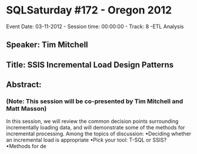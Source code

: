 # SQLSaturday #172 - Oregon 2012
Event Date: 03-11-2012 - Session time: 00:00:00 - Track: 8 -ETL  Analysis
## Speaker: Tim Mitchell
## Title: SSIS Incremental Load Design Patterns
## Abstract:
### (Note: This session will be co-presented by Tim Mitchell and Matt Masson)

In this session, we will review the common decision points surrounding incrementally loading data, and will demonstrate some of the methods for incremental processing.  Among the topics of discussion:
 •Deciding whether an incremental load is appropriate
•Pick your tool: T-SQL or SSIS?
•Methods for de
